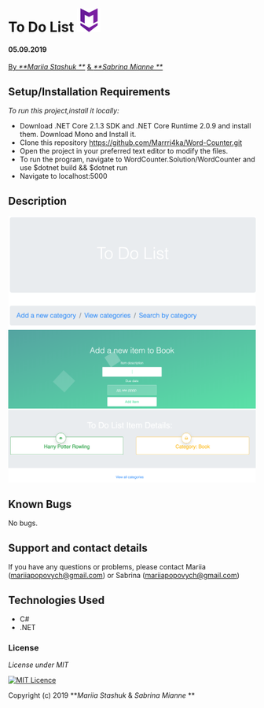 # To Do List ![alt text](https://github.com/adam-p/markdown-here/raw/master/src/common/images/icon48.png "Logo Title Text 1")
#### 05.09.2019


[ By _**Mariia Stashuk **_](https://www.linkedin.com/in/mariia-stashuk-66754816a/)
[ & _**Sabrina Mianne **_](https://www.linkedin.com/in/mariia-stashuk-66754816a/)




## Setup/Installation Requirements

_To run this project,install it locally:_


* Download .NET Core 2.1.3 SDK and .NET Core Runtime 2.0.9 and install them. Download Mono and Install it.
* Clone this repository https://github.com/Marrri4ka/Word-Counter.git
* Open the project in your preferred text editor to modify the files.
* To run the program, navigate to WordCounter.Solution/WordCounter and use $dotnet build &&  $dotnet run
* Navigate to localhost:5000



## Description
![Alt text](/img/1.png)
![Alt text](/img/2.png)
![Alt text](/img/3.png)


## Known Bugs

No bugs.

## Support and contact details

If you have any questions or problems, please contact Mariia (mariiapopovych@gmail.com) or Sabrina  (mariiapopovych@gmail.com)

## Technologies Used

* C#
* .NET


### License

*License under MIT*

[![MIT Licence](https://badges.frapsoft.com/os/mit/mit.svg?v=103)](https://opensource.org/licenses/mit-license.php)

Copyright (c) 2019 **_Mariia Stashuk_ & _Sabrina Mianne_ **
